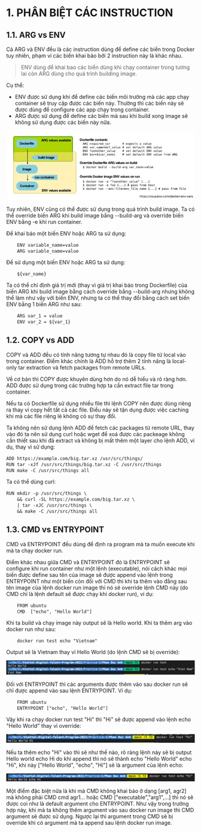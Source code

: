 # 1. PHÂN BIỆT CÁC INSTRUCTION

## 1.1. ARG vs ENV

Cả ARG và ENV đều là các instruction dùng để define các biến trong Docker tuy nhiên, phạm vi các biến khai bảo bởi 2 instruction này là khác nhau.

> ENV dùng để khai bao các biển dùng khi chạy container trong tương lai còn ARG dùng cho quá trình building image.

Cụ thể:

- ENV được sử dụng khi để define các biến môi trường mà các app chạy container sẽ truy cập được các biến này. Thường thì các biến này sẽ được dùng để configure các app chạy trong container.
- ARG được sử dụng để define các biến mà sau khi build xong image sẽ không sử dụng được các biến này nữa.

![docker-env-vs-arg](images/docker-var-vs-arg.webp)

Tuy nhiên, ENV cũng có thể được sử dụng trong quá trình build image. Ta có thể override biến ARG khi build image bằng --build-arg và override biến ENV bằng -e khi run container.

Để khai báo một biến ENV hoặc ARG ta sử dụng:

        ENV variable_name=value
        ARG variable_name=value

Để sử dụng một biến ENV hoặc ARG ta sử dụng:

        ${var_name}

Ta có thể chỉ định giá trị mới (thay vì giá trị khai báo trong Dockerfile) của biến ARG khi build image bằng cách override bằng --build-arg nhưng không thể làm như vậy với biến ENV, nhưng ta có thể thay đổi bằng cách set biến ENV bằng 1 biến ARG như sau:

        ARG var_1 = value
        ENV var_2 = ${var_1}

## 1.2. COPY vs ADD

COPY và ADD đều có tính năng tương tự nhau đó là copy file từ local vào trong container. Điểm khác chính là ADD hỗ trợ thêm 2 tính năng là local-only tar extraction và fetch packages from remote URLs.

Về cơ bản thì COPY được khuyên dùng hơn do nó dễ hiểu và rõ ràng hơn. ADD được sử dụng trong các trường hợp ta cần extract file tar trong container.

Nếu ta có Dockerfile sử dụng nhiều file thì lệnh COPY nên được dùng riêng ra thay vi copy hết tất cả các file. Điều này sẽ tận dụng được việc caching khi mà các file riêng lẻ không có sự thay đổi.

Ta không nên sử dụng lệnh ADD để fetch các packages từ remote URL, thay vào đó ta nên sử dụng curl hoặc wget để xoá được các packeage không cần thiết sau khi đã extract và không bị mất thêm một layer cho lệnh ADD, ví dụ, thay vì sử dụng:

    ADD https://example.com/big.tar.xz /usr/src/things/
    RUN tar -xJf /usr/src/things/big.tar.xz -C /usr/src/things
    RUN make -C /usr/src/things all

Ta có thể dùng curl:

    RUN mkdir -p /usr/src/things \
        && curl -SL https://example.com/big.tar.xz \
        | tar -xJC /usr/src/things \
        && make -C /usr/src/things all

## 1.3. CMD vs ENTRYPOINT

CMD và ENTRYPOINT đều dùng để định ra program mà ta muốn execute khi mà ta chạy docker run.

Điểm khác nhau giữa CMD và ENTRYPOINT đó là ENTRYPOINT sẽ configure khi run container như một lệnh (executable), nói cách khác mọi biến được define sau tên của image sẽ được append vào lệnh trong ENTRYPOINT như một biến còn đối với CMD thì khi ta thêm vào đằng sau tên image của lệnh docker run image thì nó sẽ override lệnh CMD này (do CMD chỉ là lệnh default sẽ được chạy khi docker run), ví dụ:

        FROM ubuntu
        CMD  ["echo", "Hello World"]

Khi ta build và chạy image này output sẽ là Hello world. Khi ta thêm arg vào docker run như sau:

        docker run test echo "Vietnam"

Output sẽ là Vietnam thay vì Hello World (do lệnh CMD sẽ bị override):

![docker-cmd](images/docker-cmd.png)

Đối với ENTRYPOINT thì các arguments được thêm vào sau docker run sẽ chỉ được append vào sau lệnh ENTRYPOINT. Ví dụ:

        FROM ubuntu
        ENTRYPOINT ["echo", "Hello World"]

Vậy khi ra chạy docker run test "Hi" thì "Hi" sẽ được append vào lệnh echo "Hello World" thay vì override:

![entrypoint-append](images/entrypoint-append.png)

Nếu ta thêm echo "Hi" vào thì sẽ như thế nào, rõ ràng lệnh này sẽ bị output Hello world echo Hi do khi append thì nó sẽ thành echo "Hello World" echo "Hi", khi này ["Hello World", "echo", "Hi"] sẽ là argument của lệnh echo:

![entrypoing-check-override](images/entrypoint-check-override.png)

Một điểm đặc biệt nữa là khi mà CMD không khai báo ở dạng [arg1, agr2] mà không phải CMD cmd agr1... hoặc CMD ["executable","arg1",...] thì nó sẽ được coi như là default argument cho ENTRYPOINT. Như vậy trong trường hợp này, khi mà ta không thêm argument vào sau docker run image thì CMD argument sẽ được sử dụng. Ngược lại thì argument trong CMD sẽ bị override khi có argument mà ta append sau lệnh docker run image.
